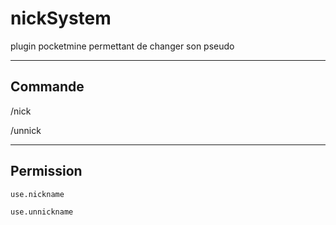 # nickSystem
plugin pocketmine permettant de changer son pseudo 

------
## Commande

/nick

/unnick

------

## Permission

    use.nickname

    use.unnickname
